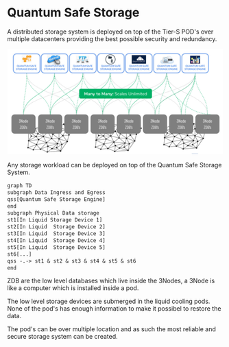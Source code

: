 # Quantum Safe Storage

A distributed storage system is deployed on top of the Tier-S POD's over multiple datacenters providing the best possible security and redundancy.

![](img/qsstorage_architecture.jpg)

Any storage workload can be deployed on top of the Quantum Safe Storage System.

```mermaid
graph TD
subgraph Data Ingress and Egress
qss[Quantum Safe Storage Engine]
end
subgraph Physical Data storage
st1[In Liquid Storage Device 1]
st2[In Liquid  Storage Device 2]
st3[In Liquid  Storage Device 3]
st4[In Liquid  Storage Device 4]
st5[In Liquid  Storage Device 5]
st6[...]
qss -.-> st1 & st2 & st3 & st4 & st5 & st6
end
```

ZDB are the low level databases which live inside the 3Nodes, a 3Node is like a computer which is installed inside a pod.

The low level storage devices are submerged in the liquid cooling pods. None of the pod's has enough information to make it possibel to restore the data.

The pod's can be over multiple location and as such the most reliable and secure storage system can be created.